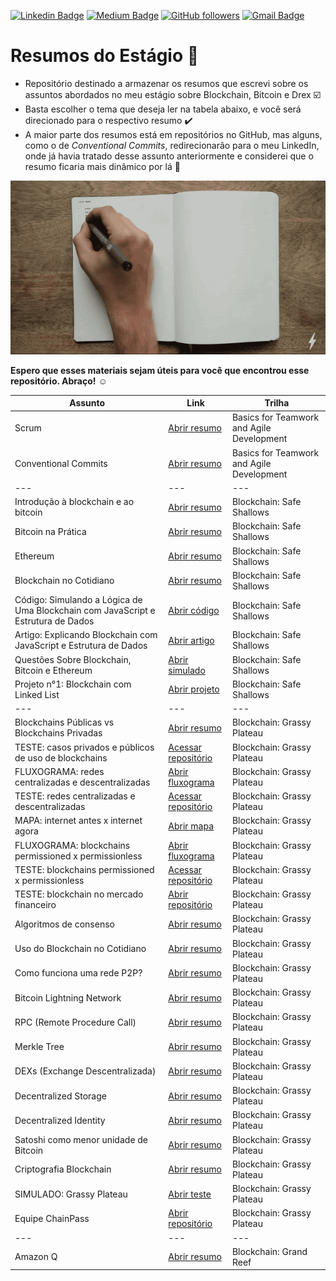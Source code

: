 
[![Linkedin Badge](https://img.shields.io/badge/-pedrojosel-blue?style=flat-square&logo=Linkedin&logoColor=white&link=https://www.linkedin.com/in/pedrojosel/)](https://www.linkedin.com/in/pedrojosel/) [![Medium Badge](https://img.shields.io/badge/-@pedrlimadev-03a57a?style=flat-square&labelColor=000000&logo=Medium&link=https://medium.com/@pedrlimadev)](https://medium.com/@pedrlimadev)
[![GitHub followers](https://img.shields.io/github/followers/pedrjose?label=Follow&style=social)](https://github.com/pedrjose/?tab=follow)
[![Gmail Badge](https://img.shields.io/badge/-pedrlimadev@gmail.com-c14438?style=flat-square&logo=Gmail&logoColor=white&link=mailto:pedrlimadev@gmail.com
)](mailto:pedrlimadev@gmail.com)

# Resumos do Estágio :page_with_curl:

- Repositório destinado a armazenar os resumos que escrevi sobre os assuntos abordados no meu estágio sobre Blockchain, Bitcoin e Drex :ballot_box_with_check:
- Basta escolher o tema que deseja ler na tabela abaixo, e você será direcionado para o respectivo resumo :heavy_check_mark:
- A maior parte dos resumos está em repositórios no GitHub, mas alguns, como o de *Conventional Commits*, redirecionarão para o meu LinkedIn, onde já havia tratado desse assunto anteriormente e considerei que o resumo ficaria mais dinâmico por lá :large_orange_diamond:

![notations git](./materials/notations.gif)

**Espero que esses materiais sejam úteis para você que encontrou esse repositório. Abraço!** :relaxed:

| Assunto | Link | Trilha |
| ----------- | ----------- | ----------- |
| Scrum | [Abrir resumo](https://github.com/pedrjose/estagio-anotacoes/blob/main/materials/scrum.md) | Basics for Teamwork and Agile Development |
| Conventional Commits | [Abrir resumo](https://www.linkedin.com/posts/activity-7080543647502336000-4Axo?utm_source=share&utm_medium=member_desktop) | Basics for Teamwork and Agile Development |
| --- | --- | --- |
| Introdução à blockchain e ao bitcoin | [Abrir resumo](https://github.com/pedrjose/estagio-anotacoes/blob/main/materials/blockchain-and-bitcoin-introduce.md) | Blockchain: Safe Shallows |
| Bitcoin na Prática | [Abrir resumo](https://github.com/pedrjose/estagio-anotacoes/blob/main/materials/bitcoin-in-practice.md) | Blockchain: Safe Shallows |
| Ethereum | [Abrir resumo](https://github.com/pedrjose/estagio-anotacoes/blob/main/materials/ethereum.md) | Blockchain: Safe Shallows |
| Blockchain no Cotidiano | [Abrir resumo](https://github.com/pedrjose/estagio-anotacoes/blob/main/materials/blockchain-cotidiano.md) | Blockchain: Safe Shallows |
| Código: Simulando a Lógica de Uma Blockchain com JavaScript e Estrutura de Dados | [Abrir código](https://github.com/pedrjose/estagio-anotacoes/blob/main/materials/dataStructures.js) | Blockchain: Safe Shallows |
| Artigo: Explicando Blockchain com JavaScript e Estrutura de Dados| [Abrir artigo](https://medium.com/@pedrlimadev/simulando-uma-blockchain-com-javascript-e-estrutura-de-dados-ebcfb8eb0516) | Blockchain: Safe Shallows |
| Questões Sobre Blockchain, Bitcoin e Ethereum | [Abrir simulado](https://github.com/pedrjose/estagio-anotacoes/blob/main/materials/simulado.md) | Blockchain: Safe Shallows |
| Projeto n°1: Blockchain com Linked List | [Abrir projeto](https://github.com/pedrjose/blockchain-linkedList) | Blockchain: Safe Shallows |
| --- | --- | --- |
| Blockchains Públicas vs Blockchains Privadas | [Abrir resumo](https://github.com/pedrjose/blockchains-public-private/tree/main) | Blockchain: Grassy Plateau |
| TESTE: casos privados e públicos de uso de blockchains | [Acessar repositório](https://github.com/pedrjose/blockchains-public-private/blob/main/questions.md) | Blockchain: Grassy Plateau |
| FLUXOGRAMA: redes centralizadas e descentralizadas | [Abrir fluxograma](https://github.com/pedrjose/blockchains-public-private/blob/main/Sem%20t%C3%ADtulo12.png) | Blockchain: Grassy Plateau |
| TESTE: redes centralizadas e descentralizadas | [Acessar repositório](https://github.com/pedrjose/blockchains-public-private/blob/main/questions2.md) | Blockchain: Grassy Plateau |
| MAPA: internet antes x internet agora | [Abrir mapa](https://github.com/pedrjose/blockchains-public-private/blob/main/Sem%20t%C3%ADtulo11.png) | Blockchain: Grassy Plateau |
| FLUXOGRAMA: blockchains permissioned x permissionless | [Abrir fluxograma](https://github.com/pedrjose/blockchains-public-private/blob/main/Sem%20t%C3%ADtulo13.png) | Blockchain: Grassy Plateau |
| TESTE: blockchains permissioned x permissionless | [Acessar repositório](https://github.com/pedrjose/blockchains-public-private/blob/main/questoes3.md) | Blockchain: Grassy Plateau |
| TESTE: blockchain no mercado financeiro | [Abrir repositório](https://github.com/pedrjose/blockchains-public-private/blob/main/questions4.md) | Blockchain: Grassy Plateau |
| Algoritmos de consenso | [Abrir resumo](https://github.com/pedrjose/estagio-anotacoes/blob/main/materials/algoritmos-consenso.md) | Blockchain: Grassy Plateau |
| Uso do Blockchain no Cotidiano | [Abrir resumo](https://github.com/pedrjose/estagio-anotacoes/blob/main/materials/blockinchain-daily.md) | Blockchain: Grassy Plateau |
| Como funciona uma rede P2P? | [Abrir resumo](https://github.com/pedrjose/estagio-anotacoes/blob/main/materials/peer-to-peer.png) | Blockchain: Grassy Plateau |
| Bitcoin Lightning Network | [Abrir resumo](https://github.com/pedrjose/estagio-anotacoes/blob/main/materials/lightning-network.md) | Blockchain: Grassy Plateau |
| RPC (Remote Procedure Call) | [Abrir resumo](https://github.com/pedrjose/estagio-anotacoes/blob/main/materials/remote-procedure-call.md) | Blockchain: Grassy Plateau |
| Merkle Tree | [Abrir resumo](https://github.com/pedrjose/estagio-anotacoes/blob/main/materials/merkle-trees.md) | Blockchain: Grassy Plateau |
| DEXs (Exchange Descentralizada) | [Abrir resumo](https://github.com/pedrjose/estagio-anotacoes/blob/main/materials/dexs.md) | Blockchain: Grassy Plateau |
| Decentralized Storage | [Abrir resumo](https://github.com/pedrjose/estagio-anotacoes/blob/main/materials/decentralized-storage.md) | Blockchain: Grassy Plateau |
| Decentralized Identity | [Abrir resumo](https://github.com/pedrjose/estagio-anotacoes/blob/main/materials/des-in.md) | Blockchain: Grassy Plateau |
| Satoshi como menor unidade de Bitcoin | [Abrir resumo](https://github.com/pedrjose/estagio-anotacoes/blob/main/materials/satoshi.md) | Blockchain: Grassy Plateau |
| Criptografia Blockchain | [Abrir resumo](https://github.com/pedrjose/estagio-anotacoes/blob/main/materials/criptografia-blockchain.md) | Blockchain: Grassy Plateau |
| SIMULADO: Grassy Plateau | [Abrir teste](https://github.com/pedrjose/estagio-anotacoes/blob/main/materials/teste1-grassy-plateau.md) | Blockchain: Grassy Plateau |
| Equipe ChainPass | [Abrir repositório](https://github.com/pedrjose/equipe-chainpass) | Blockchain: Grassy Plateau |
| --- | --- | --- |
| Amazon Q | [Abrir resumo](https://github.com/pedrjose/estagio-anotacoes/blob/main/materials/amazon-q.md)| Blockchain: Grand Reef |

